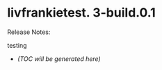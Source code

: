 # livfrankietest. 3-build.0.1

Release Notes:

testing

<!-- LATEST_START -->
* _(TOC will be generated here)_
<!-- LATEST_END -->
